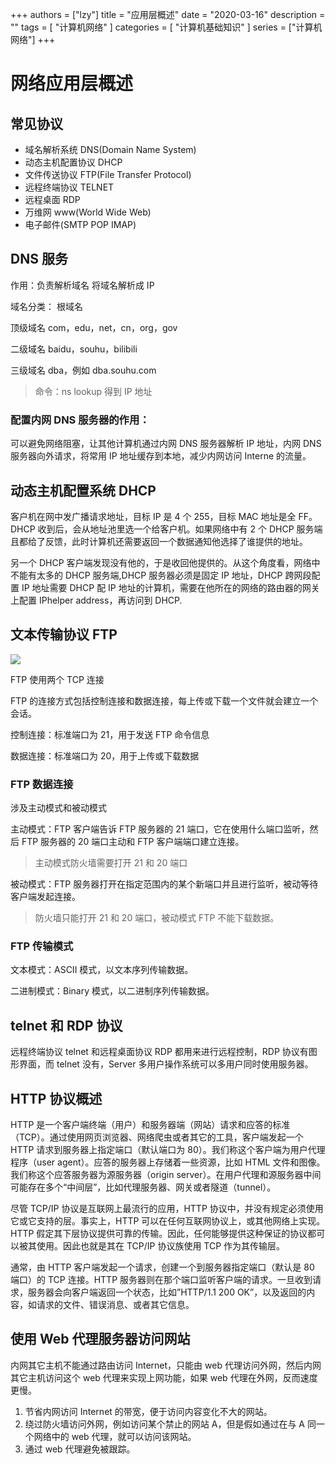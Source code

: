 +++
authors = ["lzy"]
title = "应用层概述"
date = "2020-03-16"
description = ""
tags = [
    "计算机网络"
]
categories = [
    "计算机基础知识"
]
series = ["计算机网络"]
+++

# 网络应用层概述

## 常见协议

- 域名解析系统 DNS(Domain Name System)
- 动态主机配置协议 DHCP
- 文件传送协议 FTP(File Transfer Protocol)
- 远程终端协议 TELNET
- 远程桌面 RDP
- 万维网 www(World Wide Web)
- 电子邮件(SMTP POP IMAP)

## DNS 服务

作用：负责解析域名 将域名解析成 IP

域名分类： 根域名

顶级域名 com，edu，net，cn，org，gov

二级域名 baidu，souhu，bilibili

三级域名 dba，例如 dba.souhu.com

> 命令：ns lookup 得到 IP 地址

### 配置内网 DNS 服务器的作用：

可以避免网络阻塞，让其他计算机通过内网 DNS 服务器解析 IP 地址，内网 DNS 服务器向外请求，将常用 IP 地址缓存到本地，减少内网访问 Interne 的流量。

## 动态主机配置系统 DHCP

客户机在网中发广播请求地址，目标 IP 是 4 个 255，目标 MAC 地址是全 FF。DHCP 收到后，会从地址池里选一个给客户机。如果网络中有 2 个 DHCP 服务端且都给了反馈，此时计算机还需要返回一个数据通知他选择了谁提供的地址。

另一个 DHCP 客户端发现没有他的，于是收回他提供的。从这个角度看，网络中不能有太多的 DHCP 服务端,DHCP 服务器必须是固定 IP 地址，DHCP 跨网段配置 IP 地址需要 DHCP 配 IP 地址的计算机，需要在他所在的网络的路由器的网关上配置 IPhelper address，再访问到 DHCP.

## 文本传输协议 FTP

![](../static/I7GbbZvZxoJy1zxk0MYcb72fnFd.png)

FTP 使用两个 TCP 连接

FTP 的连接方式包括控制连接和数据连接，每上传或下载一个文件就会建立一个会话。

控制连接：标准端口为 21，用于发送 FTP 命令信息

数据连接：标准端口为 20，用于上传或下载数据

### FTP 数据连接

涉及主动模式和被动模式

主动模式：FTP 客户端告诉 FTP 服务器的 21 端口，它在使用什么端口监听，然后 FTP 服务器的 20 端口主动和 FTP 客户端端口建立连接。

> 主动模式防火墙需要打开 21 和 20 端口

被动模式：FTP 服务器打开在指定范围内的某个新端口并且进行监听，被动等待客户端发起连接。

> 防火墙只能打开 21 和 20 端口，被动模式 FTP 不能下载数据。

### FTP 传输模式

文本模式：ASCII 模式，以文本序列传输数据。

二进制模式：Binary 模式，以二进制序列传输数据。

## telnet 和 RDP 协议

远程终端协议 telnet 和远程桌面协议 RDP 都用来进行远程控制，RDP 协议有图形界面，而 telnet 没有，Server 多用户操作系统可以多用户同时使用服务器。

## HTTP 协议概述

HTTP 是一个客户端终端（用户）和服务器端（网站）请求和应答的标准（TCP）。通过使用网页浏览器、网络爬虫或者其它的工具，客户端发起一个 HTTP 请求到服务器上指定端口（默认端口为 80）。我们称这个客户端为用户代理程序（user agent）。应答的服务器上存储着一些资源，比如 HTML 文件和图像。我们称这个应答服务器为源服务器（origin server）。在用户代理和源服务器中间可能存在多个“中间层”，比如代理服务器、网关或者隧道（tunnel）。

尽管 TCP/IP 协议是互联网上最流行的应用，HTTP 协议中，并没有规定必须使用它或它支持的层。事实上，HTTP 可以在任何互联网协议上，或其他网络上实现。HTTP 假定其下层协议提供可靠的传输。因此，任何能够提供这种保证的协议都可以被其使用。因此也就是其在 TCP/IP 协议族使用 TCP 作为其传输层。

通常，由 HTTP 客户端发起一个请求，创建一个到服务器指定端口（默认是 80 端口）的 TCP 连接。HTTP 服务器则在那个端口监听客户端的请求。一旦收到请求，服务器会向客户端返回一个状态，比如”HTTP/1.1 200 OK”，以及返回的内容，如请求的文件、错误消息、或者其它信息。

## 使用 Web 代理服务器访问网站

内网其它主机不能通过路由访问 Internet，只能由 web 代理访问外网，然后内网其它主机访问这个 web 代理来实现上网功能，如果 web 代理在外网，反而速度更慢。

1. 节省内网访问 Internet 的带宽，便于访问内容变化不大的网站。
2. 绕过防火墙访问外网，例如访问某个禁止的网站 A，但是假如通过在与 A 同一个网络中的 web 代理，就可以访问该网站。
3. 通过 web 代理避免被跟踪。
